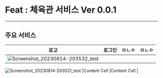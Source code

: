 # Feat : 체육관 서비스 Ver 0.0.1
------------------------------------------
## 주요 서비스

| 로고 | 로그인 | ㅁㄴㅇ | ㅁㄴㅇ |
| ------------ | ------------- |------------- |------------- |
| ![Screenshot_20230814-203532_test](https://github.com/GNU-SPORTS/SPORTS-CLIENT-APP/assets/97229292/2abb3f12-56d4-4c2b-a200-11c2c6bdd4a8)| 
![Screenshot_20230814-203521_test](https://github.com/GNU-SPORTS/SPORTS-CLIENT-APP/assets/97229292/9de93186-d728-45dc-8a43-16ba32b0f396)
  |Content Cell  |Content Cell  |
